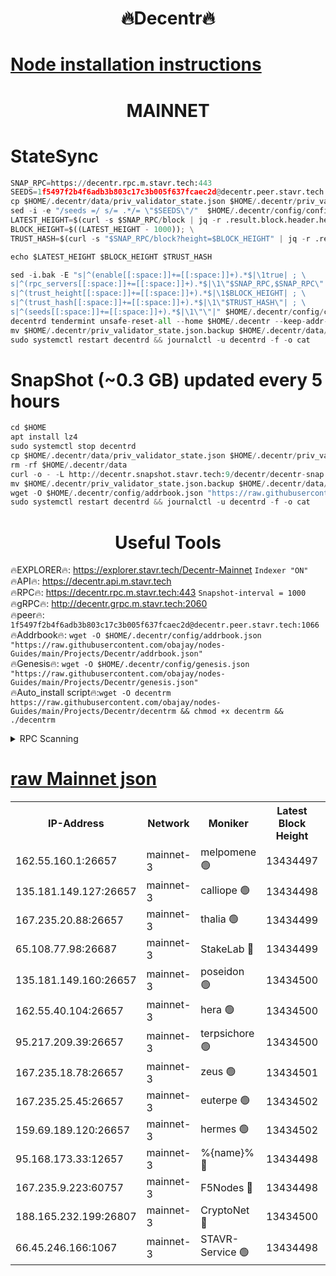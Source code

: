<h1 align="center"> 🔥Decentr🔥</h1>

[Node installation instructions](https://github.com/obajay/nodes-Guides/tree/main/Projects/Decentr)
=
<h1 align="center"> MAINNET</h1>

# StateSync
```python
SNAP_RPC=https://decentr.rpc.m.stavr.tech:443
SEEDS=1f5497f2b4f6adb3b803c17c3b005f637fcaec2d@decentr.peer.stavr.tech:1066
cp $HOME/.decentr/data/priv_validator_state.json $HOME/.decentr/priv_validator_state.json.backup
sed -i -e "/seeds =/ s/= .*/= \"$SEEDS\"/"  $HOME/.decentr/config/config.toml
LATEST_HEIGHT=$(curl -s $SNAP_RPC/block | jq -r .result.block.header.height); \
BLOCK_HEIGHT=$((LATEST_HEIGHT - 1000)); \
TRUST_HASH=$(curl -s "$SNAP_RPC/block?height=$BLOCK_HEIGHT" | jq -r .result.block_id.hash)

echo $LATEST_HEIGHT $BLOCK_HEIGHT $TRUST_HASH

sed -i.bak -E "s|^(enable[[:space:]]+=[[:space:]]+).*$|\1true| ; \
s|^(rpc_servers[[:space:]]+=[[:space:]]+).*$|\1\"$SNAP_RPC,$SNAP_RPC\"| ; \
s|^(trust_height[[:space:]]+=[[:space:]]+).*$|\1$BLOCK_HEIGHT| ; \
s|^(trust_hash[[:space:]]+=[[:space:]]+).*$|\1\"$TRUST_HASH\"| ; \
s|^(seeds[[:space:]]+=[[:space:]]+).*$|\1\"\"|" $HOME/.decentr/config/config.toml
decentrd tendermint unsafe-reset-all --home $HOME/.decentr --keep-addr-book
mv $HOME/.decentr/priv_validator_state.json.backup $HOME/.decentr/data/priv_validator_state.json
sudo systemctl restart decentrd && journalctl -u decentrd -f -o cat
```
# SnapShot (~0.3 GB) updated every 5 hours
```python
cd $HOME
apt install lz4
sudo systemctl stop decentrd
cp $HOME/.decentr/data/priv_validator_state.json $HOME/.decentr/priv_validator_state.json.backup
rm -rf $HOME/.decentr/data
curl -o - -L http://decentr.snapshot.stavr.tech:9/decentr/decentr-snap.tar.lz4 | lz4 -c -d - | tar -x -C $HOME/.decentr --strip-components 2
mv $HOME/.decentr/priv_validator_state.json.backup $HOME/.decentr/data/priv_validator_state.json
wget -O $HOME/.decentr/config/addrbook.json "https://raw.githubusercontent.com/obajay/nodes-Guides/main/Projects/Decentr/addrbook.json"
sudo systemctl restart decentrd && journalctl -u decentrd -f -o cat
```

 <h1 align="center"> Useful Tools</h1>

🔥EXPLORER🔥:     https://explorer.stavr.tech/Decentr-Mainnet        `Indexer "ON"` \
🔥API🔥:          https://decentr.api.m.stavr.tech \
🔥RPC🔥:          https://decentr.rpc.m.stavr.tech:443              `Snapshot-interval = 1000` \
🔥gRPC🔥:         http://decentr.grpc.m.stavr.tech:2060 \
🔥peer🔥:         `1f5497f2b4f6adb3b803c17c3b005f637fcaec2d@decentr.peer.stavr.tech:1066` \
🔥Addrbook🔥:  `wget -O $HOME/.decentr/config/addrbook.json "https://raw.githubusercontent.com/obajay/nodes-Guides/main/Projects/Decentr/addrbook.json"` \
🔥Genesis🔥:  `wget -O $HOME/.decentr/config/genesis.json "https://raw.githubusercontent.com/obajay/nodes-Guides/main/Projects/Decentr/genesis.json"` \
🔥Auto_install script🔥:`wget -O decentrm https://raw.githubusercontent.com/obajay/nodes-Guides/main/Projects/Decentr/decentrm && chmod +x decentrm && ./decentrm`

<details>
<summary>RPC Scanning</summary>

<h2 align="center"> We scan nodes in real time every 4 hours. And we provide the final result of RPC endpoints.
We cannot influence the operation of these nodes in any way. </h2>


```python
If Voting Power is higher than 0 --> then the Node is a validator of the network and may be subject to attack and be a potential threat to the chain.
```
```python
We marked such validators with a red symbol
```

</details>

[raw Mainnet json](https://rpc-check.decentrm.stavr.tech/decentrm/rpc-decentrm-result.json)
=



<table><tr><th>IP-Address</th><th>Network</th><th>Moniker</th><th>Latest Block Height</th><th>Earliest Block Height</th><th>Catching Up</th><th>Tx Index</th><th>Voting Power</th><th>Scan Time</th></tr><tr><td>162.55.160.1:26657</td><td>mainnet-3</td><td>melpomene 🟢</td><td>13434497</td><td>1688950</td><td>False</td><td>on</td><td>0</td><td>2024-03-22T07:39:14.712997359UTC</td></tr><tr><td>135.181.149.127:26657</td><td>mainnet-3</td><td>calliope 🟢</td><td>13434498</td><td>1688950</td><td>False</td><td>on</td><td>0</td><td>2024-03-22T07:39:19.069659944UTC</td></tr><tr><td>167.235.20.88:26657</td><td>mainnet-3</td><td>thalia 🟢</td><td>13434499</td><td>1688950</td><td>False</td><td>on</td><td>0</td><td>2024-03-22T07:39:22.360730536UTC</td></tr><tr><td>65.108.77.98:26687</td><td>mainnet-3</td><td>StakeLab 🔴</td><td>13434499</td><td>1688950</td><td>False</td><td>on</td><td>5450858</td><td>2024-03-22T07:39:22.673204993UTC</td></tr><tr><td>135.181.149.160:26657</td><td>mainnet-3</td><td>poseidon 🟢</td><td>13434500</td><td>1688950</td><td>False</td><td>on</td><td>0</td><td>2024-03-22T07:39:27.052627936UTC</td></tr><tr><td>162.55.40.104:26657</td><td>mainnet-3</td><td>hera 🟢</td><td>13434500</td><td>1688950</td><td>False</td><td>on</td><td>0</td><td>2024-03-22T07:39:27.515629471UTC</td></tr><tr><td>95.217.209.39:26657</td><td>mainnet-3</td><td>terpsichore 🟢</td><td>13434500</td><td>1688950</td><td>False</td><td>on</td><td>0</td><td>2024-03-22T07:39:31.913373695UTC</td></tr><tr><td>167.235.18.78:26657</td><td>mainnet-3</td><td>zeus 🟢</td><td>13434501</td><td>1688950</td><td>False</td><td>on</td><td>0</td><td>2024-03-22T07:39:36.220309214UTC</td></tr><tr><td>167.235.25.45:26657</td><td>mainnet-3</td><td>euterpe 🟢</td><td>13434502</td><td>1688950</td><td>False</td><td>on</td><td>0</td><td>2024-03-22T07:39:38.462345543UTC</td></tr><tr><td>159.69.189.120:26657</td><td>mainnet-3</td><td>hermes 🟢</td><td>13434502</td><td>1688950</td><td>False</td><td>on</td><td>0</td><td>2024-03-22T07:39:40.715105483UTC</td></tr><tr><td>95.168.173.33:12657</td><td>mainnet-3</td><td>%{name}% 🔴</td><td>13434498</td><td>8964001</td><td>False</td><td>on</td><td>4280694</td><td>2024-03-22T07:39:19.884310024UTC</td></tr><tr><td>167.235.9.223:60757</td><td>mainnet-3</td><td>F5Nodes 🔴</td><td>13434498</td><td>12380001</td><td>False</td><td>off</td><td>562</td><td>2024-03-22T07:39:20.126905225UTC</td></tr><tr><td>188.165.232.199:26807</td><td>mainnet-3</td><td>CryptoNet 🔴</td><td>13434500</td><td>13242001</td><td>False</td><td>off</td><td>916390</td><td>2024-03-22T07:39:27.296483136UTC</td></tr><tr><td>66.45.246.166:1067</td><td>mainnet-3</td><td>STAVR-Service 🟢</td><td>13434498</td><td>13432001</td><td>False</td><td>on</td><td>0</td><td>2024-03-22T07:39:19.631849338UTC</td></tr></table>
